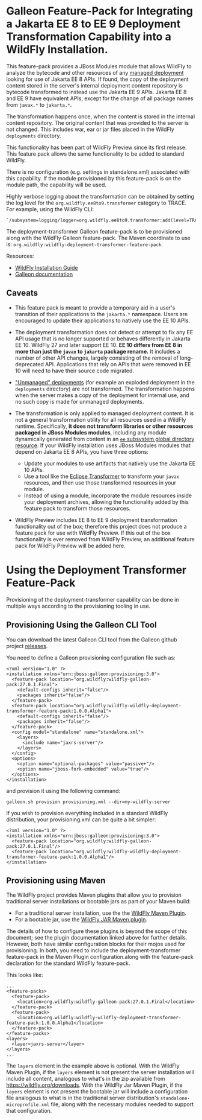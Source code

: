 # Galleon Feature-Pack for Integrating a Jakarta EE 8 to EE 9 Deployment Transformation Capability into a WildFly Installation.

This feature-pack provides a JBoss Modules module that allows WildFly to analyze the bytecode and other resources of any 
[managed deployment](https://docs.wildfly.org/27/Admin_Guide.html#managed-and-unmanaged-deployments) looking for use of Jakarta EE 8 APIs. If found, the copy of the deployment content stored in the server's internal deployment content repository is bytecode transformed to instead use the Jakarta EE 9 APIs. Jakarta EE 8 and EE 9 have equivalent APIs,
except for the change of all package names from `javax.*` to `jakarta.*`. 

The transformation happens once, when the content is stored in the internal content repository. 
The original content that was provided to the server is not changed. This includes war, ear or jar files placed in the WildFly `deployments` directory.

This functionality has been part of WildFly Preview since its first release. This feature pack allows the same functionality to be added to standard WildFly.

There is no configuration (e.g. settings in standalone.xml) associated with this capability. If the module provisioned by this feature-pack is on the module path, the capability will be used.

Highly verbose logging about the transformation can be obtained by setting the log level for the `org.wildfly.ee8to9.transformer` category to TRACE. For example, using the WildFly CLI:

    `/subsystem=logging/logger=org.wildfly.ee8to9.transformer:add(level=TRACE)`

The deployment-transformer Galleon feature-pack is to be provisioned along with the WildFly Galleon feature-pack. The Maven coordinate to use is: `org.wildfly:wildfly-deployment-transformer-feature-pack`.

Resources:

- [WildFly Installation Guide](https://docs.wildfly.org/27/#installation-guides)
- [Galleon documentation](https://docs.wildfly.org/galleon/)

## Caveats

- This feature pack is meant to provide a temporary aid in a user's transition of their applications to the `jakarta.*` namespace. Users are encouraged to update their applications to natively use the EE 10 APIs.

-  The deployment transformation does not detect or attempt to fix any EE API usage that is no longer supported or behaves differently
in Jakarta EE 10. WildFly 27 and later support EE 10. **EE 10 differs from EE 8 in more than just the `javax` to `jakarta` package rename.** It includes
a number of other API changes, largely consisting of the removal of long-deprecated API. Applications that rely on APIs that were removed in EE 10
will need to have their source code migrated.

- ["Unmanaged" deployments](https://docs.wildfly.org/27/Admin_Guide.html#managed-and-unmanaged-deployments) (for example an exploded deployment in the `deployments` directory) are not transformed. The transformation happens when the
server makes a copy of the deployment for internal use, and no such copy is made for unmanaged deployments.

- The transformation is only applied to managed deployment content. It is not a general transformation utility for all resources used in a WildFly runtime. Specifically, **it does not transform libraries or other resources packaged in JBoss Modules modules**, including any module dynamically generated from content in an [`ee` subsystem global directory resource](https://docs.wildfly.org/27/Admin_Guide.html#global-directory). If your WildFly installation uses JBoss Modules modules that depend on Jakarta EE 8 APIs, you have three options:

    - Update your modules to use artifacts that natively use the Jakarta EE 10 APIs.
    - Use a tool like the [Eclipse Transformer](https://github.com/eclipse/transformer) to transform your `javax` resources, and then use those transformed resources in your module.
    - Instead of using a module, incorporate the module resources inside your deployment archives, allowing the functionality added by this feature pack to transform those resources.

- WildFly Preview includes EE 8 to EE 9 deployment transformation functionality out of the box; therefore this project does not produce a feature pack for use with WildFly Preview. If this out of the box functionality is ever removed from WildFly Preview, an additional feature pack for WildFly Preview will be added here.

# Using the Deployment Transformer Feature-Pack

Provisioning of the deployment-transformer capability can be done in multiple ways according to the provisioning tooling in use.

## Provisioning Using the Galleon CLI Tool

You can download the latest Galleon CLI tool from the Galleon github project [releases](https://github.com/wildfly/galleon/releases).
 
You need to define a Galleon provisioning configuration file such as:

```
<?xml version="1.0" ?>
<installation xmlns="urn:jboss:galleon:provisioning:3.0">
  <feature-pack location="org.wildfly:wildfly-galleon-pack:27.0.1.Final">
    <default-configs inherit="false"/>
    <packages inherit="false"/>
  </feature-pack>
  <feature-pack location="org.wildfly:wildfly-wildfly-deployment-transformer-feature-pack:1.0.0.Alpha1">
    <default-configs inherit="false"/>
    <packages inherit="false"/>
  </feature-pack>
  <config model="standalone" name="standalone.xml">
    <layers>
      <include name="jaxrs-server"/>
    </layers>
  </config>
  <options>
    <option name="optional-packages" value="passive+"/>
    <option name="jboss-fork-embedded" value="true"/>
  </options>
</installation>
```
and provision it using the following command:

```
galleon.sh provision provisioning.xml --dir=my-wildfly-server
```

If you wish to provision everything included in a standard WildFly distribution, your provisioning.xml can be quite a bit simpler:

````
<?xml version="1.0" ?>
<installation xmlns="urn:jboss:galleon:provisioning:3.0">
  <feature-pack location="org.wildfly:wildfly-galleon-pack:27.0.1.Final"/>
  <feature-pack location="org.wildfly:wildfly-wildfly-deployment-transformer-feature-pack:1.0.0.Alpha1"/>
</installation>
````


## Provisioning using Maven

The WildFly project provides Maven plugins that allow you to provision traditional server installations or bootable jars as part of your Maven build:

* For a traditional server installation, use the the [WildFly Maven Plugin](https://docs.wildfly.org/wildfly-maven-plugin/).
* For a bootable jar, use the [WildFly JAR Maven plugin](https://docs.wildfly.org/bootablejar/).

The details of how to configure these plugins is beyond the scope of this document; see the plugin documentation linked above for further details. However, both have similar configuration blocks for their mojos used for provisioning. In both, 
you need to include the deployment-transformer feature-pack in the Maven Plugin configuration.along with the feature-pack declaration for the standard WildFly feature-pack.

This looks like:

```
...
<feature-packs>
  <feature-pack>
    <location>org.wildfly:wildfly-galleon-pack:27.0.1.Final</location>
  </feature-pack>
  <feature-pack>
    <location>org.wildfly:wildfly-wildfly-deployment-transformer-feature-pack:1.0.0.Alpha1</location>
  </feature-pack>
</feature-packs>
<layers>
  <layer>jaxrs-server</layer>
</layers>
...
```

The `layers` element in the example above is optional. With the WildFly Maven Plugin, if the `layers` element is not present the server installation will include all content, analogous to what's in the zip available from https://wildfly.org/downloads. With the WildFly Jar Maven Plugin, if the `layers` element is not present the bootable jar will include a configuration file analogous to what is in the traditional server distribution's `standalone-microprofile.xml` file, along with the necessary modules needed to support that configuration.

